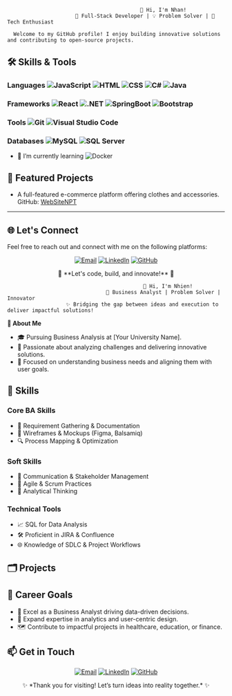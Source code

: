                                                👋 Hi, I'm Nhan!
                          🌟 Full-Stack Developer | 💡 Problem Solver | 🚀 Tech Enthusiast

      Welcome to my GitHub profile! I enjoy building innovative solutions and contributing to open-source projects.

## 🛠️ Skills & Tools

### **Languages**  ![JavaScript](https://img.shields.io/badge/-JavaScript-F7DF1E?style=flat&logo=javascript&logoColor=black) ![HTML](https://img.shields.io/badge/-HTML-E34F26?style=flat&logo=html5&logoColor=white) ![CSS](https://img.shields.io/badge/-CSS-1572B6?style=flat&logo=css3&logoColor=white) ![C#](https://img.shields.io/badge/-C%23-239120?style=flat&logo=c-sharp&logoColor=white) ![Java](https://img.shields.io/badge/-Java-007396?style=flat&logo=java&logoColor=white)

### **Frameworks** ![React](https://img.shields.io/badge/-React-61DAFB?style=flat&logo=react&logoColor=black) ![.NET](https://img.shields.io/badge/-.NET-512BD4?style=flat&logo=dotnet&logoColor=white) ![SpringBoot](https://img.shields.io/badge/-SpringBoot-6DB33F?style=flat&logo=spring&logoColor=white) ![Bootstrap](https://img.shields.io/badge/-Bootstrap-7952B3?style=flat&logo=bootstrap&logoColor=white)

### **Tools** ![Git](https://img.shields.io/badge/-Git-F05032?style=flat&logo=git&logoColor=white) ![Visual Studio Code](https://img.shields.io/badge/-VS%20Code-007ACC?style=flat&logo=visual-studio-code&logoColor=white)

### **Databases** ![MySQL](https://img.shields.io/badge/-MySQL-4479A1?style=flat&logo=mysql&logoColor=white) ![SQL Server](https://img.shields.io/badge/-SQL%20Server-CC2927?style=flat&logo=microsoft-sql-server&logoColor=white)

- 🌱 I’m currently learning ![Docker](https://img.shields.io/badge/-Docker-2496ED?style=flat&logo=docker&logoColor=white)

## 🌟 Featured Projects
- A full-featured e-commerce platform offering clothes and accessories.
GitHub: [WebSiteNPT](https://github.com/NNTN32/WebSiteNPT)

---

## 🌐 Let's Connect

Feel free to reach out and connect with me on the following platforms:

<p align="center">
  <a href="mailto:thanhnhanna102003@gmail.com"><img src="https://img.shields.io/badge/Gmail-D14836?style=for-the-badge&logo=gmail&logoColor=white" alt="Email"></a>
  <a href="https://www.linkedin.com/in/masonnn"><img src="https://img.shields.io/badge/LinkedIn-0077B5?style=for-the-badge&logo=linkedin&logoColor=white" alt="LinkedIn"></a>
  <a href="https://github.com/NNTN32"><img src="https://img.shields.io/badge/GitHub-181717?style=for-the-badge&logo=github&logoColor=white" alt="GitHub"></a>
</p>

<p align="center">
  <a>🔧 **Let's code, build, and innovate!** 🚀</a>
</p>


                                                🌸 Hi, I'm Nhien!
                                    🎯 Business Analyst | Problem Solver | Innovator
                       ✨ Bridging the gap between ideas and execution to deliver impactful solutions!

**🌟 About Me**

- 🎓 Pursuing Business Analysis at [Your University Name].
- 🧠 Passionate about analyzing challenges and delivering innovative solutions.
- 💬 Focused on understanding business needs and aligning them with user goals.

## **🧰 Skills**

### Core BA Skills
- 📝 Requirement Gathering & Documentation
- 🎨 Wireframes & Mockups (Figma, Balsamiq)
- 🔍 Process Mapping & Optimization

### Soft Skills
- 🤝 Communication & Stakeholder Management
- 🔄 Agile & Scrum Practices
- 🧩 Analytical Thinking

### Technical Tools
- 📈 SQL for Data Analysis
- 🛠️ Proficient in JIRA & Confluence
- 🌐 Knowledge of SDLC & Project Workflows

## **🗂️ Projects**

## **🎯 Career Goals**
- 🚀 Excel as a Business Analyst driving data-driven decisions.
- 🌱 Expand expertise in analytics and user-centric design.
- 🗺️ Contribute to impactful projects in healthcare, education, or finance.

## **📫 Get in Touch**
<p align="center">
  <a href="mailto:mail của mắm"><img src="https://img.shields.io/badge/Gmail-D14836?style=for-the-badge&logo=gmail&logoColor=white" alt="Email"></a>
  <a href="URL của linkedIn mắm"><img src="https://img.shields.io/badge/LinkedIn-0077B5?style=for-the-badge&logo=linkedin&logoColor=white" alt="LinkedIn"></a>
  <a href="https://github.com/tên User git của mắm"><img src="https://img.shields.io/badge/GitHub-181717?style=for-the-badge&logo=github&logoColor=white" alt="GitHub"></a>
</p>

<p align="center">
  <a>✨ *Thank you for visiting! Let’s turn ideas into reality together.* ✨ </a>
</p>
